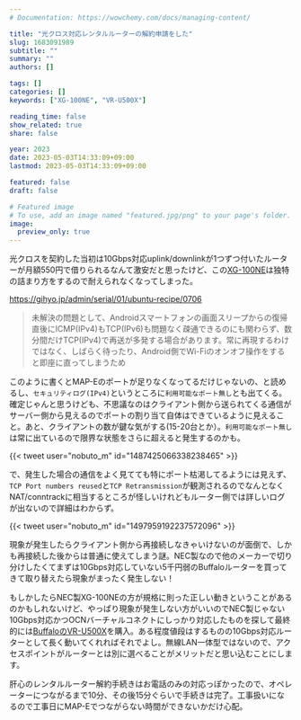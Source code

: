 ```yaml
---
# Documentation: https://wowchemy.com/docs/managing-content/

title: "光クロス対応レンタルルーターの解約申請をした"
slug: 1683091989
subtitle: ""
summary: ""
authors: []

tags: []
categories: []
keywords: ["XG-100NE", "VR-U500X"]

reading_time: false
show_related: true
share: false

year: 2023
date: 2023-05-03T14:33:09+09:00
lastmod: 2023-05-03T14:33:09+09:00

featured: false
draft: false

# Featured image
# To use, add an image named "featured.jpg/png" to your page's folder.
image:
  preview_only: true
---
```


光クロスを契約した当初は10Gbps対応uplink/downlinkが1つずつ付いたルーターが⽉額550円で借りられるなんて激安だと思ったけど、この[XG-100NE](https://flets.com/cross/router.html)は独特の詰まり方をするので耐えられなくなってしまった。

https://gihyo.jp/admin/serial/01/ubuntu-recipe/0706
> 未解決の問題として、Androidスマートフォンの画面スリープからの復帰直後にICMP(IPv4)もTCP(IPv6)も問題なく疎通できるのにも関わらず、数分間だけTCP(IPv4)で再送が多発する場合があります。常に再現するわけではなく、しばらく待ったり、Android側でWi-Fiのオンオフ操作をすると即座に直ってしまうため

このように書くとMAP-Eのポートが足りなくなってるだけじゃないの、と読めるし、`セキュリティログ(IPv4)`というところに`利用可能なポート無し`とも出てくる。確定じゃんと思うけども、不思議なのはクライアント側から送られてくる通信がサーバー側から見えるのでポートの割り当て自体はできているように見えること。あと、クライアントの数が鍵な気がする(15-20台とか）。`利用可能なポート無し`は常に出ているので限界な状態をさらに超えると発生するのかも。

{{< tweet user="nobuto_m" id="1487425066338238465" >}}

で、発生した場合の通信をよく見てても特にポート枯渇してるようには見えず、`TCP Port numbers reused`と`TCP Retransmission`が観測されるのでなんとなくNAT/conntrackに相当するところが怪しいけれどもルーター側では詳しいログが出ないので詳細はわからず。

{{< tweet user="nobuto_m" id="1497959192237572096" >}}

現象が発生したらクライアント側から再接続しなきゃいけないのが面倒で、しかも再接続した後からは普通に使えてしまう謎。NEC製なので他のメーカーで切り分けしたくてまずは10Gbps対応していない5千円弱のBuffaloルーターを買ってきて取り替えたら現象がまったく発生しない！

もしかしたらNEC製XG-100NEの方が規格に則った正しい動きということがあるのかもしれないけど、やっぱり現象が発生しない方がいいのでNEC製じゃない10Gbps対応かつOCNバーチャルコネクトにしっかり対応したものを探して最終的には[BuffaloのVR-U500X](https://www.buffalo.jp/product/detail/vr-u500x.html)を購入。ある程度値段はするものの10Gbps対応ルーターとして長く動いてくれればそれでよし。無線LAN一体型ではないので、アクセスポイントがルーターとは別に選べることがメリットだと思い込むことにします。

肝心のレンタルルーター解約手続きはお電話のみの対応っぽかったので、オペレーターにつながるまで10分、その後15分ぐらいで手続きは完了。工事扱いになるので工事日にMAP-Eでつながらない時間ができないかだけ心配。
